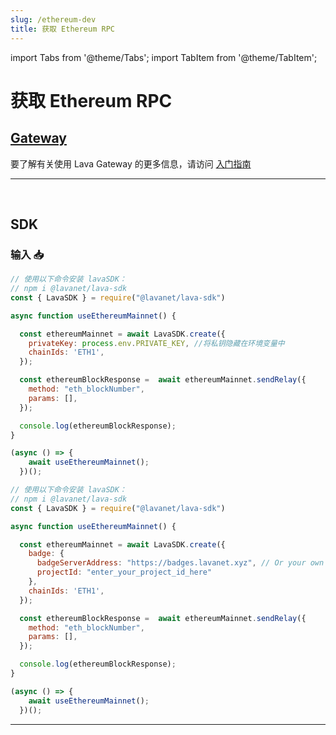 ```yaml
---
slug: /ethereum-dev
title: 获取 Ethereum RPC
---
```


import Tabs from '@theme/Tabs';
import TabItem from '@theme/TabItem';

# 获取 Ethereum RPC

## [Gateway](https://gateway.lavanet.xyz/?utm_source=ethereum-dev&utm_medium=docs&utm_campaign=docs-to-gateway)

要了解有关使用 Lava Gateway 的更多信息，请访问 [入门指南](https://docs.lavanet.xyz/gateway-getting-started?utm_source=ethereum-dev&utm_medium=docs&utm_campaign=docs-to-docs)

<hr />
<br />

## SDK

### 输入 📥

<Tabs>
<TabItem value="backend" label="BackEnd">

```jsx
// 使用以下命令安装 lavaSDK：
// npm i @lavanet/lava-sdk
const { LavaSDK } = require("@lavanet/lava-sdk")

async function useEthereumMainnet() {

  const ethereumMainnet = await LavaSDK.create({
    privateKey: process.env.PRIVATE_KEY, //将私钥隐藏在环境变量中
    chainIds: 'ETH1',
  });

  const ethereumBlockResponse =  await ethereumMainnet.sendRelay({
    method: "eth_blockNumber",
    params: [],
  });

  console.log(ethereumBlockResponse);
}

(async () => {
    await useEthereumMainnet();
  })();
```

</TabItem>
<TabItem value="frontend" label="FrontEnd">

```jsx
// 使用以下命令安装 lavaSDK：
// npm i @lavanet/lava-sdk
const { LavaSDK } = require("@lavanet/lava-sdk")

async function useEthereumMainnet() {

  const ethereumMainnet = await LavaSDK.create({
    badge: {
      badgeServerAddress: "https://badges.lavanet.xyz", // Or your own Badge-Server URL 
      projectId: "enter_your_project_id_here" 
    },    
    chainIds: 'ETH1',
  });

  const ethereumBlockResponse =  await ethereumMainnet.sendRelay({
    method: "eth_blockNumber",
    params: [],
  });

  console.log(ethereumBlockResponse);
}

(async () => {
    await useEthereumMainnet();
  })();
```
</TabItem>
</Tabs>

<hr />